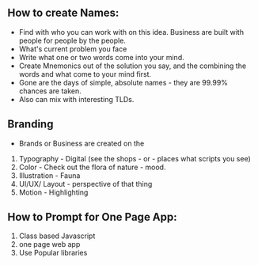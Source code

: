 ## How to create Names:
- Find with who you can work with on this idea. Business are built with people for people by the people.
- What's current problem you face
- Write what one or two words come into your mind.
- Create Mnemonics out of the solution you say, and the combining the words and what come to your mind first.
- Gone are the days of simple, absolute names - they are 99.99% chances are taken.
- Also can mix with interesting TLDs.

## Branding
- Brands or Business are created on the 
1. Typography - Digital (see the shops - or - places what scripts you see)
2. Color - Check out the flora of nature - mood.
3. Illustration - Fauna
4. UI/UX/ Layout - perspective of that thing
5. Motion - Highlighting

## How to Prompt for One Page App:
1. Class based Javascript 
2. one page web app
3. Use Popular libraries

